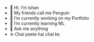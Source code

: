- 👋 Hi, I’m Ishan
- 🐧 My friends call me Penguin
- 🔭 I’m currently working on my Portfolio
- 🌱 I’m currently learning ML
- 💬 Ask me anything
- ☕ Chai peete hai chal ke
<!---
IJPenguin/IJPenguin is a ✨ special ✨ repository because its `README.md` (this file) appears on your GitHub profile.
You can click the Preview link to take a look at your changes.
--->
